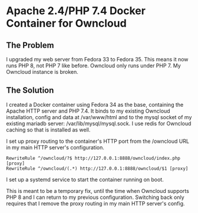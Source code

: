 # Apache 2.4/PHP 7.4 Docker Container for Owncloud

## The Problem

I upgraded my web server from Fedora 33 to Fedora 35.  This means it now runs PHP 8, not PHP 7 like before.  Owncloud only runs under PHP 7.  My Owncloud instance is broken.

## The Solution

I created a Docker container using Fedora 34 as the base, containing the Apache HTTP server and PHP 7.4.  It binds to my existing Owncloud installation, config and data at /var/www/html and to the mysql socket of my existing mariadb server: /var/lib/mysql/mysql.sock.  I use redis for Owncloud caching so that is installed as well.

I set up proxy routing to the container's HTTP port from the /owncloud URL in my main HTTP server's configuration.

    RewriteRule ^/owncloud/?$ http://127.0.0.1:8888/owncloud/index.php [proxy]
    RewriteRule ^/owncloud/(.*) http://127.0.0.1:8888/owncloud/$1 [proxy]

I set up a systemd service to start the container running on boot.

This is meant to be a temporary fix, until the time when Owncloud supports PHP 8 and I can return to my previous configuration.  Switching back only requires that I remove the proxy routing in my main HTTP server's config.
